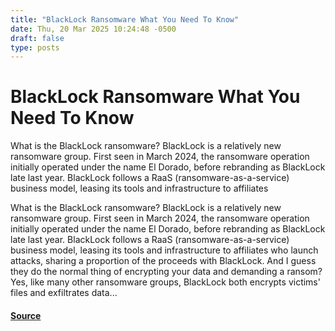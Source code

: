 ```yaml
---
title: "BlackLock Ransomware What You Need To Know"
date: Thu, 20 Mar 2025 10:24:48 -0500
draft: false
type: posts
---
```

# BlackLock Ransomware What You Need To Know





 What is the BlackLock ransomware? BlackLock is a relatively new ransomware group. First seen in March 2024, the ransomware operation initially operated under the name El Dorado, before rebranding as BlackLock late last year. BlackLock follows a RaaS (ransomware-as-a-service) business model, leasing its tools and infrastructure to affiliates

What is the BlackLock ransomware? BlackLock is a relatively new ransomware group. First seen in March 2024, the ransomware operation initially operated under the name El Dorado, before rebranding as BlackLock late last year. BlackLock follows a RaaS (ransomware-as-a-service) business model, leasing its tools and infrastructure to affiliates who launch attacks, sharing a proportion of the proceeds with BlackLock. And I guess they do the normal thing of encrypting your data and demanding a ransom? Yes, like many other ransomware groups, BlackLock both encrypts victims' files and exfiltrates data...

#### [Source](https://www.tripwire.com/state-of-security/blacklock-ransomware-what-you-need-know)

